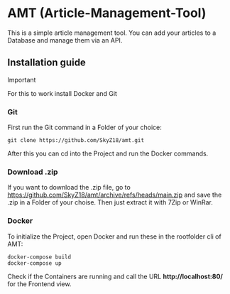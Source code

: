 # AMT (Article-Management-Tool)
This is a simple article management tool. You can add your articles to a Database and manage them via an API.

## Installation guide

> [!IMPORTANT]
> For this to work install Docker and Git

### Git

First run the Git command in a Folder of your choice:
```
git clone https://github.com/SkyZ18/amt.git
```
After this you can cd into the Project and run the Docker commands.

### Download .zip
If you want to download the .zip file, go to https://github.com/SkyZ18/amt/archive/refs/heads/main.zip and save the .zip in a Folder of your choise. Then just extract it with 7Zip or WinRar.

### Docker
To initialize the Project, open Docker and run these in the rootfolder cli of AMT:
```
docker-compose build
docker-compose up
```
Check if the Containers are running and call the URL **http://localhost:80/** for the Frontend view.
